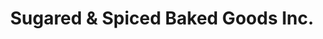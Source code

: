 ---
title: "Sugared & Spiced Baked Goods Inc."
url: /edmonton/sugared-und-spiced-baked-goods-inc/
shop: Bäckerei
---